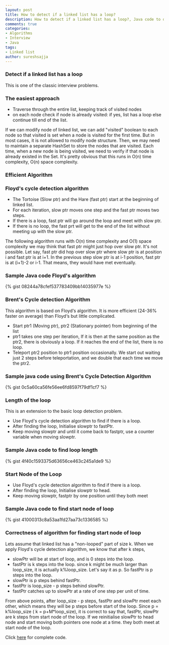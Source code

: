 ```yaml
---
layout: post
title: How to detect if a linked list has a loop?
description: How to detect if a linked list has a loop?, Java code to detect if a linked list has a loop?
comments: true
categories:
- Algorithms
- Interview
- Java
tags:
- Linked list
author: sureshsajja
---
```


### Detect if a linked list has a loop

This is one of the classic interview problems.

### The easiest approach

* Traverse through the entire list, keeping track of visited nodes
* on each node check if node is already visited: if yes, list has a loop else continue till end of the list.

If we can modify node of linked list, we can add "visited" boolean to each node so that visited is set when a node is visited for the first time.
But in most cases, it is not allowed to modify node structure. Then, we may need to maintain a separate HashSet to store the nodes that are visited.
Each time, when a new node is being visited, we need to verify if that node is already existed in the Set. It's pretty obvious that this runs in O(n) time complexity, O(n) space complexity.

### Efficient Algorithm

### Floyd's cycle detection algorithm

* The Tortoise (Slow ptr) and the Hare (fast ptr) start at the beginning of linked list.
* For each iteration, slow ptr moves one step and the fast ptr moves two steps.
* If there is a loop, fast ptr will go around the loop and meet with slow ptr.
* If there is no loop, the fast prt will get to the end of the list without meeting up with the slow ptr.

The following algorithm runs with O(n) time complexity and O(1) space complexity
we may think that fast ptr might just hop over slow ptr. It's not possible. Let say, fast ptr did hop over slow ptr where slow ptr is at position i and fast ptr is at i+1. In the previous step slow ptr is at i-1 position, fast ptr is at (i+1)-2 or i-1. That means, they would have met eventually.

### Sample Java code Floyd's algorithm
 
{% gist 08244a78cfef537783409bb14035977e %}


### Brent's Cycle detection Algorithm

This algorithm is based on Floyd‘s algorithm. It is more efficient (24-36% faster on average) than Floyd‘s but little complicated.

* Start ptr1 (Moving ptr), ptr2 (Stationary pointer) from beginning of the list
* ptr1 takes one step per iteration, If it is then at the same position as the ptr2, there is obviously a loop. If it reaches the end of the list, there is no loop.
* Teleport ptr2 position to ptr1 position occasionally. We start out waiting just 2 steps before teleportation, and we double that each time we move the ptr2.

### Sample java code using Brent's Cycle Detection Algorithm
 
{% gist 0c5a60ca56fe56ee6fd8597f79df1cf7 %}

### Length of the loop

This is an extension to the basic loop detection problem.

* Use Floyd's cycle detection algorithm to find if there is a loop.
* After finding the loop, Initialise slowptr to fastPtr.
* Keep moving slowptr and until it come back to fastptr, use a counter variable when moving slowptr.

### Sample Java code to find loop length
 
{% gist 4f40c1593375d63656ce463c245a1de9 %}

### Start Node of the Loop

* Use Floyd's cycle detection algorithm to find if there is a loop.
* After finding the loop, Initialise slowptr to head.
* Keep moving slowptr, fastptr by one position until they both meet

### Sample Java code to find start node of loop
 
{% gist 41000313c8a53aa1fd27aa73c1336585 %}

### Correctness of algorithm for finding start node of loop

Lets assume that linked list has a "non-looped" part of size k. When we apply Floyd's cycle detection algorithm, we know that after k steps,

* slowPtr will be at start of loop, and is 0 steps into the loop.
* fastPtr is k steps into the loop. since k might be much larger than loop_size, it is actually k%loop_size. Let's say it as p. So fastPtr is p steps into the loop.
* slowPtr is p steps behind fastPtr.
* fastPtr is loop_size - p steps behind slowPtr.
* fastPtr catches up to slowPtr at a rate of one step per unit of time.


From above points, after loop_size - p steps, fastPtr and slowPtr meet each other, which means they will be p steps before start of the loop.
Since p = k%loop_size ( k = p+M*loop_size), it is correct to say that, fastPtr, slowPtr are k steps from start node of the loop.
If we reinitialise slowPtr to head node and start moving both pointers one node at a time. they both meet at start node of the loop.

Click [here](https://github.com/sureshsajja/CodeRevisited/tree/master/src/com/coderevisited/linkedlists) for complete code.
